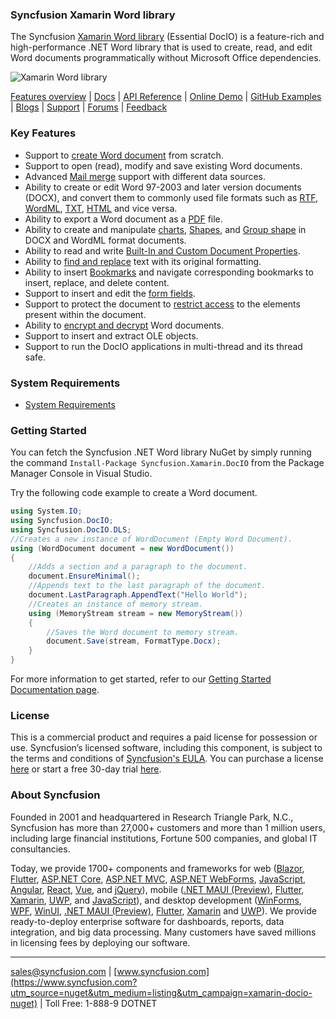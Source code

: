 ### Syncfusion Xamarin Word library
The Syncfusion [Xamarin Word library](https://www.syncfusion.com/word-framework/xamarin/word-library?utm_source=nuget&utm_medium=listing&utm_campaign=xamarin-docio-nuget) (Essential DocIO) is a feature-rich and high-performance .NET Word library that is used to create, read, and edit Word documents programmatically without Microsoft Office dependencies.

![Xamarin Word library](https://cdn.syncfusion.com/nuget-readme/fileformats/net-word-library.png)

[Features overview](https://www.syncfusion.com/word-framework/xamarin/word-library?utm_source=nuget&utm_medium=listing&utm_campaign=xamarin-docio-nuget) | [Docs](https://help.syncfusion.com/file-formats/docio/overview?utm_source=nuget&utm_medium=listing&utm_campaign=xamarin-docio-nuget) | [API Reference](https://help.syncfusion.com/cr/file-formats/Syncfusion.DocIO.html?utm_source=nuget&utm_medium=listing&utm_campaign=xamarin-docio-nuget) | [Online Demo](https://ej2.syncfusion.com/aspnetcore/DocIO/SalesInvoice?utm_source=nuget&utm_medium=listing&utm_campaign=xamarin-docio-nuget#/material) | [GitHub Examples](https://github.com/SyncfusionExamples/DocIO-Examples?utm_source=nuget&utm_medium=listing&utm_campaign=xamarin-docio-nuget) | [Blogs](https://www.syncfusion.com/blogs/?utm_source=nuget&utm_medium=listing&utm_campaign=xamarin-docio-nuget&s=word) | [Support](https://www.syncfusion.com/support/directtrac/incidents/newincident?utm_source=nuget&utm_medium=listing&utm_campaign=xamarin-docio-nuget) | [Forums](https://www.syncfusion.com/forums/xamarin.forms?utm_source=nuget&utm_medium=listing&utm_campaign=xamarin-docio-nuget) | [Feedback](https://www.syncfusion.com/feedback/xamarin-forms?utm_source=nuget&utm_medium=listing&utm_campaign=xamarin-docio-nuget)

### Key Features
* Support to [create Word document](https://help.syncfusion.com/file-formats/docio/getting-started?utm_source=nuget&utm_medium=listing&utm_campaign=xamarin-docio-nuget) from scratch.
* Support to open (read), modify and save existing Word documents.
* Advanced [Mail merge](https://help.syncfusion.com/file-formats/docio/working-with-mailmerge?utm_source=nuget&utm_medium=listing&utm_campaign=xamarin-docio-nuget) support with different data sources.
* Ability to create or edit Word 97-2003 and later version documents (DOCX), and convert them to commonly used file formats such as [RTF](https://help.syncfusion.com/file-formats/docio/rtf?utm_source=nuget&utm_medium=listing&utm_campaign=xamarin-docio-nuget), [WordML](https://help.syncfusion.com/file-formats/docio/word-file-formats?utm_source=nuget&utm_medium=listing&utm_campaign=xamarin-docio-nuget#word-processing-xml-xml), [TXT](https://help.syncfusion.com/file-formats/docio/text?utm_source=nuget&utm_medium=listing&utm_campaign=xamarin-docio-nuget), [HTML](https://help.syncfusion.com/file-formats/docio/html?utm_source=nuget&utm_medium=listing&utm_campaign=xamarin-docio-nuget) and vice versa.
* Ability to export a Word document as a [PDF](https://help.syncfusion.com/file-formats/docio/word-to-pdf?utm_source=nuget&utm_medium=listing&utm_campaign=xamarin-docio-nuget) file.
* Ability to create and manipulate [charts](https://help.syncfusion.com/file-formats/docio/working-with-charts?utm_source=nuget&utm_medium=listing&utm_campaign=xamarin-docio-nuget), [Shapes](https://help.syncfusion.com/file-formats/docio/working-with-shapes?utm_source=nuget&utm_medium=listing&utm_campaign=xamarin-docio-nuget), and [Group shape](https://help.syncfusion.com/file-formats/docio/working-with-shapes?utm_source=nuget&utm_medium=listing&utm_campaign=xamarin-docio-nuget#grouping-shapes) in DOCX and WordML format documents.
* Ability to read and write [Built-In and Custom Document Properties](https://help.syncfusion.com/file-formats/docio/working-with-word-document?utm_source=nuget&utm_medium=listing&utm_campaign=xamarin-docio-nuget#working-with-word-document-properties).
* Ability to [find and replace](https://help.syncfusion.com/file-formats/docio/working-with-find-and-replace?utm_source=nuget&utm_medium=listing&utm_campaign=xamarin-docio-nuget) text with its original formatting.
* Ability to insert [Bookmarks](https://help.syncfusion.com/file-formats/docio/working-with-bookmarks?utm_source=nuget&utm_medium=listing&utm_campaign=xamarin-docio-nuget) and navigate corresponding bookmarks to insert, replace, and delete content.
* Support to insert and edit the [form fields](https://help.syncfusion.com/file-formats/docio/working-with-form-fields?utm_source=nuget&utm_medium=listing&utm_campaign=xamarin-docio-nuget).
* Support to protect the document to [restrict access](https://help.syncfusion.com/file-formats/docio/working-with-security?utm_source=nuget&utm_medium=listing&utm_campaign=xamarin-docio-nuget#protecting-word-document-from-editing) to the elements present within the document.
* Ability to [encrypt and decrypt](https://help.syncfusion.com/file-formats/docio/working-with-security?utm_source=nuget&utm_medium=listing&utm_campaign=xamarin-docio-nuget) Word documents.
* Support to insert and extract OLE objects.
* Support to run the DocIO applications in multi-thread and its thread safe.

### System Requirements
* [System Requirements](https://help.syncfusion.com/file-formats/installation-and-upgrade/system-requirements?utm_source=nuget&utm_medium=listing&utm_campaign=xamarin-docio-nuget)

### Getting Started
You can fetch the Syncfusion .NET Word library NuGet by simply running the command `Install-Package Syncfusion.Xamarin.DocIO` from the Package Manager Console in Visual Studio.

Try the following code example to create a Word document.

```csharp
using System.IO;
using Syncfusion.DocIO;
using Syncfusion.DocIO.DLS;
//Creates a new instance of WordDocument (Empty Word Document).
using (WordDocument document = new WordDocument())
{
    //Adds a section and a paragraph to the document.
    document.EnsureMinimal();
    //Appends text to the last paragraph of the document.
    document.LastParagraph.AppendText("Hello World");
    //Creates an instance of memory stream.
    using (MemoryStream stream = new MemoryStream())
    {
        //Saves the Word document to memory stream.
        document.Save(stream, FormatType.Docx);
    }
}
```

For more information to get started, refer to our [Getting Started Documentation page](https://help.syncfusion.com/file-formats/docio/getting-started?utm_source=nuget&utm_medium=listing&utm_campaign=xamarin-docio-nuget).

### License
This is a commercial product and requires a paid license for possession or use. Syncfusion’s licensed software, including this component, is subject to the terms and conditions of [Syncfusion's EULA](https://www.syncfusion.com/eula/es/?utm_source=nuget&utm_medium=listing&utm_campaign=xamarin-docio-nuget). You can purchase a license [here]( https://www.syncfusion.com/sales/products?utm_source=nuget&utm_medium=listing&utm_campaign=xamarin-docio-nuget) or start a free 30-day trial [here](https://www.syncfusion.com/account/manage-trials/start-trials?utm_source=nuget&utm_medium=listing&utm_campaign=xamarin-docio-nuget).

### About Syncfusion
Founded in 2001 and headquartered in Research Triangle Park, N.C., Syncfusion has more than 27,000+ customers and more than 1 million users, including large financial institutions, Fortune 500 companies, and global IT consultancies.

Today, we provide 1700+ components and frameworks for web ([Blazor](https://www.syncfusion.com/blazor-components?utm_source=nuget&utm_medium=listing&utm_campaign=xamarin-docio-nuget), [Flutter](https://www.syncfusion.com/flutter-widgets?utm_source=nuget&utm_medium=listing&utm_campaign=xamarin-docio-nuget), [ASP.NET Core](https://www.syncfusion.com/aspnet-core-ui-controls?utm_source=nuget&utm_medium=listing&utm_campaign=xamarin-docio-nuget), [ASP.NET MVC](https://www.syncfusion.com/aspnet-mvc-ui-controls?utm_source=nuget&utm_medium=listing&utm_campaign=xamarin-docio-nuget), [ASP.NET WebForms](https://www.syncfusion.com/jquery/aspnet-webforms-ui-controls?utm_source=nuget&utm_medium=listing&utm_campaign=xamarin-docio-nuget), [JavaScript](https://www.syncfusion.com/javascript-ui-controls?utm_source=nuget&utm_medium=listing&utm_campaign=xamarin-docio-nuget), [Angular](https://www.syncfusion.com/angular-ui-components?utm_source=nuget&utm_medium=listing&utm_campaign=xamarin-docio-nuget), [React](https://www.syncfusion.com/react-ui-components?utm_source=nuget&utm_medium=listing&utm_campaign=xamarin-docio-nuget), [Vue](https://www.syncfusion.com/vue-ui-components?utm_source=nuget&utm_medium=listing&utm_campaign=xamarin-docio-nuget), and [jQuery](https://www.syncfusion.com/jquery-ui-widgets?utm_source=nuget&utm_medium=listing&utm_campaign=xamarin-docio-nuget)), mobile ([.NET MAUI (Preview)](https://www.syncfusion.com/maui-controls?utm_source=nuget&utm_medium=listing&utm_campaign=xamarin-docio-nuget), [Flutter](https://www.syncfusion.com/flutter-widgets?utm_source=nuget&utm_medium=listing&utm_campaign=xamarin-docio-nuget), [Xamarin](https://www.syncfusion.com/xamarin-ui-controls?utm_source=nuget&utm_medium=listing&utm_campaign=xamarin-docio-nuget), [UWP](https://www.syncfusion.com/uwp-ui-controls?utm_source=nuget&utm_medium=listing&utm_campaign=xamarin-docio-nuget), and [JavaScript](https://www.syncfusion.com/javascript-ui-controls?utm_source=nuget&utm_medium=listing&utm_campaign=xamarin-docio-nuget)), and desktop development ([WinForms](https://www.syncfusion.com/winforms-ui-controls?utm_source=nuget&utm_medium=listing&utm_campaign=xamarin-docio-nuget), [WPF](https://www.syncfusion.com/wpf-ui-controls?utm_source=nuget&utm_medium=listing&utm_campaign=xamarin-docio-nuget), [WinUI](https://www.syncfusion.com/winui-controls?utm_source=nuget&utm_medium=listing&utm_campaign=xamarin-docio-nuget), [.NET MAUI (Preview)](https://www.syncfusion.com/maui-controls?utm_source=nuget&utm_medium=listing&utm_campaign=xamarin-docio-nuget), [Flutter](https://www.syncfusion.com/flutter-widgets?utm_source=nuget&utm_medium=listing&utm_campaign=xamarin-docio-nuget), [Xamarin](https://www.syncfusion.com/xamarin-ui-controls?utm_source=nuget&utm_medium=listing&utm_campaign=xamarin-docio-nuget) and [UWP](https://www.syncfusion.com/uwp-ui-controls?utm_source=nuget&utm_medium=listing&utm_campaign=xamarin-docio-nuget)). We provide ready-to-deploy enterprise software for dashboards, reports, data integration, and big data processing. Many customers have saved millions in licensing fees by deploying our software.

___

[sales@syncfusion.com](mailto:sales@syncfusion.com?Subject=Syncfusion%20Xamarin%20DocIO%20-%20NuGet) | [www.syncfusion.com](https://www.syncfusion.com?utm_source=nuget&utm_medium=listing&utm_campaign=xamarin-docio-nuget) | Toll Free: 1-888-9 DOTNET